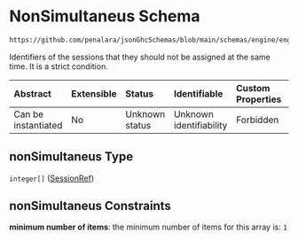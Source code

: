 # NonSimultaneus Schema

```txt
https://github.com/penalara/jsonGhcSchemas/blob/main/schemas/engine/engineSpecification.schema.json#/properties/sessions/items/properties/sessionRelations/properties/nonSimultaneus
```

Identifiers of the sessions that they should not be assigned at the same time. It is a strict condition.

| Abstract            | Extensible | Status         | Identifiable            | Custom Properties | Additional Properties | Access Restrictions | Defined In                                                                                               |
| :------------------ | :--------- | :------------- | :---------------------- | :---------------- | :-------------------- | :------------------ | :------------------------------------------------------------------------------------------------------- |
| Can be instantiated | No         | Unknown status | Unknown identifiability | Forbidden         | Allowed               | none                | [engineSpecification.schema.json\*](../../../out/engineSpecification.schema.json "open original schema") |

## nonSimultaneus Type

`integer[]` ([SessionRef](enginespecification-properties-sessions-session-properties-sessionrelations-properties-nonsimultaneus-sessionref.md))

## nonSimultaneus Constraints

**minimum number of items**: the minimum number of items for this array is: `1`
